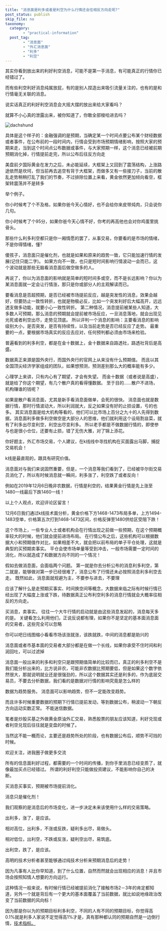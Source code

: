 ```yaml
---
title: "消息面是利多或者是利空为什么行情还会往相反方向走呢?"
post_status: publish
skip_file: no
taxonomy:
  category:
        - "practical-information"
  post_tag:
        - "消息面"
        - "外汇消息面"
        - "利多"
        - "利空"
---
```


其实你看到放出来的利好利空消息，可能不是第一手消息，有可能真正的行情你已经错过了。

而有些利空利好消息纯属放屁，有的是别人捏造出来吸引流量关注的，也有的是和行情毫无关联的消息。

说实话真正的利好利空消息会大摇大摆的放出来给大家看吗？

就算不小心真的泄露出来，被你知道了，你敢全部梭哈进去吗？

![dachshund](https://cdn.fendou.la/funstoutiao/2020/11/114851505.jpg)

具体是这个样子的：金融强调的是预期，当确定某一个时间点要公布某个财经数据或者事件，在公布前的一段时间内，行情会受到市场预期情绪影响，按照大家的预期来走，当到这个时间点公布数据或事件，与大家预期一样，这个消息已经被前期预期消化掉，行情提前走完，所以公布后往反方向走

美盘前夕国际黄金在发力之后，未必能延续，大框架上又回到了震荡结构，上涨路途依然是坎坷，但当前再去追空有背于大框架，而做多又有一些接刀子，当前的散乱走势稍稍打乱了我们的节奏，不过排除位置上来看，黄金依然更加倾向看空，框架转震荡并不是转多

举个例子。

你小时候考了个不及格，如果你爸今天心情好，也不会给你来皮带炖肉，只会说你几句。

你小时候考了个95分，如果你爸今天心情不好，你考的再高他也会对你鸡蛋里挑骨头。

那些什么利多利空都只是你一厢情愿的罢了，从事交易，你要看的是市场的情绪，不是你得情绪，懂?

傻孩子，消息面只是催化剂，也就是如果和原来的趋势一致，它只能加速行情的发展(记住只能二字)。 如果方向不一致，也只是短时间影响行情波动一会而已，这个波动就是那些无脑看消息面后做空做多的人。

再说了，你以为消息面的影响就是简单的短时间多或空，而不是长远影响？你以为某消息面就一定会让行情涨，那只是你或部分人的主观解读而已。

要看消息是否超预期，是否已经被市场提前反应，越是突发性的消息，效果会越好，但要防止一致性转折，也就是物极必反，比如一个突发利好后大幅高开，远远透支做多动能，就要小心一致性转折。 第二种情况，消息提前被某些人知道，大多数人可预期，那么消息的预期就会提前被市场反应，一旦消息落地，就会出现见光死或者利空出尽，走势见顶底。 所以评判一个消息的影响：主要看消息的影响级别大小，是否突发，是否有持续性，以及当前走势是否已经反应了走势。 最重要的一点，要根据市场真实的反应去应对，任何预判都必须由市场来检验。

普遍看到的利多利空，都是在金十数据上，金十数据来自路透社，路透社背后是高盛。

数据真正来源是国外央行，而国外央行的官网上从来没有什么预期值。 而且以其全国顶尖经济学家组成的团队，如果想预测，预测差别那么大的概率能有多少。

心理学上来讲，只有内心有了期望，才会有失望。 而金十数据（或者说是高盛），就是给了你这个期望，有几个散户真的看得懂数据。 至于目的……散户不进场，机构赚谁的钱呢？

如果是散户看消息面，尤其是新手看消息面做单，会死的很快。 消息面也就是数据行情，那时行情波动大，所以利润就大，反之如果没有好的止损设置，亏的也多。 其实消息面是给大机构等看的，他们可以比市场上百分之九十的人先得到数据，消息面利多做多利空做空是大部分人的思维，他们就利用这个设局割韭菜，就有了利多出尽变利空，利空出尽变利多。 所以老手都是不做数据行情的，即使参与也是很小仓位，还要有止损，错了无伤大雅，对了锦上添花。

你好题主，外汇市场交易，个人建议，在k线线中寻找机构在买面露出马脚，捕捉交易机会！

k线是最直观的，跟具有研究价值。

消息面对与我们来说固然重要，但是，一个消息等我们看到了，已经被华尔街交易员消化了，所以有时候消息就一瞬间，利多涨了，利空跌了或者反向！

例如在2019年12月6日晚非农数据，行情是利空的，结果黄金行情是先上涨至1480一线最后下跌1460一线！

以上个人观点，欢迎评论区留言！

12月6日我们通过k线技术面分析，黄金价格下方1468-1473布局多单，上方1494-1483空单，价格第五次打到1468-1473区间，价格反弹至1480供给区受阻下跌！

这个市场上，一些专业人士或者机构会在行情出现之前做一些预期，在这个预期概率较大的时候，他们就会提前进场布局。 在行情公布之后，这些机构可以根据数据大小和预期值作对比，如果相差不大，就会把以前布局的单子平仓处理，这就是典型的买预期卖事实。 平仓会使市场单量等受到冲击，一般市场需要一定时间的消化，所以就造成了和数据方向不同的一个情况！

假如去做消息面，会面临两个问题。 第一就是你去分析公布的消息利多利空，第二就是，能够做对第一步已经很难了，消息公布了行情还未必按照消息利多利空去走。 既然如此，消息面就规避为主，不要参与进去，不要理

应该了解什么是走预期买事实、时间换空间等概念，大数据来临之际有时候行情已经出现了大幅度上涨或下跌，待数据真正公布利空利多的消息行情就会大概率往相反的方向走。

买消息，卖事实。 往往一个大牛行情的启动就是由这些消息发起的，消息每天多的是。 关键看怎么利用他们，正说反说都有理，如果你不是坚定的基本面消息面的交易者，这些完全可以忽略

你可以吧日线图缩小看看市场该涨就涨，该跌就跌，中间的消息都是助兴的

消息面或者市基本面的交易者大部分都是在做一个长线，如果你承受不住时间和利润回吐，可以过滤掉

消息面一般出来的利多和利空只是跟预期值简单的比较而已，真正的利多利空不是我们能分析出来的，比方说非农，可能非农数据比预期要低，但是如果这个数字依然很大，那就说明就业还是很强劲的，所以这个数据其实还是利多的，作为底层交易员，不要去分析数据，我们看的是数据对行情的影响究竟是怎么样的

数据为趋势服务。 消息面可以影响趋势，但不一定能改变趋势。

而且许多时候重要数据的预期下行情已提前发动，等到数据公布，稍波动一下朝反方向运动实数正常。 不能迷信数据。

笔者是炒股买基之外做黄金原油外汇交易，熟悉股票的朋友应该知道，利好兑现或者利空兑现后往往就是变盘的时候了。

当然这不能一概而论，主要还是趋势所处的阶段，也有数据公布后，顺势不可挡的时候。

欢迎关注，进我圈子做更多交流

所有的信息面利好过程，都需要的一个时间的传播，到你手里消息已经变质了，就像最加买点已经错过。 所谓的利好利空只能做投资建议，不能影响你自己的决断。

买消息买事实，预期被市场提前消化。

消息只是催化剂！

我们观察的是消息后的市场变化，进一步决定未来该使用什么样的交易策略。

出利多，涨了，是应该。

相对高位，出利多，不涨或反跌，疑利多出尽，易做头。

相对低位，出利空，不跌或反涨，疑利空出尽，易筑底。

出利空，跌了，是应该。

高明的技术分析者甚至能够通过纯技术分析来预期消息后的走势！

因为凡事有人比你早知道，到了什么位置，自然而然就会出现相应的消息！并且市场会按照知情人想要的方向运行。

这种情况一般来说，有时候行情已经被提前消化了接触市场2－3年的肯定都知道，另外一个就是背后有一个更大的基本面覆盖了当前数据，就比如说地缘政治改变了当前数据的风向标！

因为那是你以为的预期目标利多利空，不同的人有不同的预期目标，你觉得高0.1%就是利多人家说不定觉得高1%才是，真有那种都认同的预期自然是一边倒行情，[技术指标。](https://funstoutiao.com/investment-portfolio.html)
